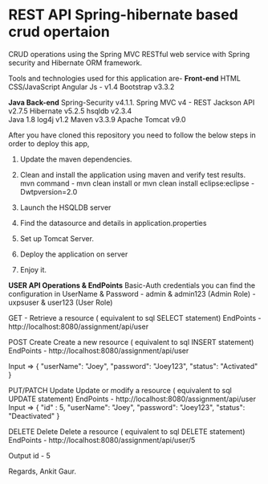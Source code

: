 REST API Spring-hibernate based crud opertaion
================================================
CRUD operations using the Spring MVC RESTful web service with Spring security and Hibernate ORM framework.

	
Tools and technologies used for this application are-
**Front-end**
HTML
CSS/JavaScript
Angular Js -  v1.4
Bootstrap v3.3.2

**Java Back-end**
Spring-Security v4.1.1.
Spring MVC v4 - REST
Jackson API v2.7.5
Hibernate v5.2.5
hsqldb v2.3.4    
Java  1.8
log4j v1.2
Maven v3.3.9
Apache Tomcat v9.0



After you have cloned this repository you need to follow the below steps in order to deploy this app,

1) Update the maven dependencies.
2) Clean and install the application using maven and verify test results.
mvn command - mvn clean install 
                   or 
              mvn clean install eclipse:eclipse -Dwtpversion=2.0

3) Launch the HSQLDB server 
4) Find the datasource and details in application.properties
5) Set up Tomcat Server.
6) Deploy the application on server
7) Enjoy it.


 
**USER API Operations & EndPoints**
Basic-Auth credentials you can find the configuration in 
UserName & Password -  admin & admin123 (Admin Role)
                    - uxpsuser & user123 (User Role)


GET	- Retrieve a resource ( equivalent to sql SELECT statement)
EndPoints - http://localhost:8080/assignment/api/user



POST	Create	Create a new resource ( equivalent to sql INSERT statement)
EndPoints - http://localhost:8080/assignment/api/user

Input =>
 {
        "userName": "Joey",
        "password": "Joey123",
        "status": "Activated"
    }

PUT/PATCH	Update	Update or modify a resource ( equivalent to sql UPDATE statement)
EndPoints - http://localhost:8080/assignment/api/user
Input =>
{        "id" : 5,
        "userName": "Joey",
        "password": "Joey123",
        "status": "Deactivated"
    }


DELETE	Delete	Delete a resource ( equivalent to sql DELETE statement)
EndPoints - http://localhost:8080/assignment/api/user/5

Output id - 5 





Regards,
Ankit Gaur.
